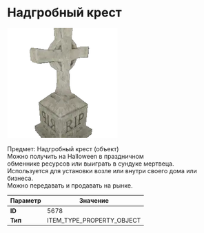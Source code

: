 # Надгробный крест

![Item Image](../img/5678.webp?raw=true)

Предмет: Надгробный крест (объект)<br>Можно получить на Halloween в праздничном<br>обменнике ресурсов или выиграть в сундуке мертвеца.<br>Используется для установки возле или внутри своего дома или бизнеса.<br>Можно передавать и продавать на рынке.


| Параметр | Значение |
|----------|----------|
| **ID** | 5678 |
| **Тип** | ITEM_TYPE_PROPERTY_OBJECT |

